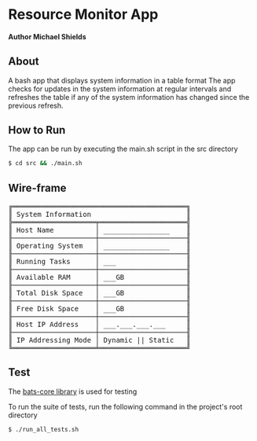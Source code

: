 # Resource Monitor App
#### Author Michael Shields

## About

A bash app that displays system information in a table format
The app checks for updates in the system information at regular intervals 
and refreshes the table if any of the system information has changed since 
the previous refresh.

## How to Run

The app can be run by executing the main.sh script in the src directory

```bash
$ cd src && ./main.sh
```

## Wire-frame 

<pre>
╔══════════════════════════════════════════╗
║ System Information                       ║
╠════════════════════╤═════════════════════╣
║ Host Name          │ ________________    ║
╟────────────────────┼─────────────────────╢
║ Operating System   │ ________________    ║
╟────────────────────┼─────────────────────╢
║ Running Tasks      │ ___                 ║
╟────────────────────┼─────────────────────╢
║ Available RAM      │ ___GB               ║
╟────────────────────┼─────────────────────╢
║ Total Disk Space   │ ___GB               ║
╟────────────────────┼─────────────────────╢
║ Free Disk Space    │ ___GB               ║
╟────────────────────┼─────────────────────╢
║ Host IP Address    │ ___.___.___.___     ║
╟────────────────────┼─────────────────────╢
║ IP Addressing Mode │ Dynamic || Static   ║
╚════════════════════╧═════════════════════╝
</pre>

## Test

The <a href="https://bats-core.readthedocs.io/en/stable/index.html">bats-core library</a> is used for testing

To run the suite of tests, run the following command in the project's root directory

```bash
$ ./run_all_tests.sh
```